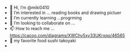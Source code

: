 - 👋 Hi, I’m @miki0410
- 👀 I’m interested in ... reading books and drawing pictuer
- 🌱 I’m currently learning ...progrming
- 💞️ I’m looking to collaborate on ...
- 📫 How to reach me ...
https://cacoo.com/diagrams/XWChv5xy33UKrxqo/46565
- 🌌 my favorite food sushi takoyaki
- 

<!---
miki0410/miki0410 is a ✨ special ✨ repository because its `README.md` (this file) appears on your GitHub profile.
You can click the Preview link to take a look at your changes.
--->
